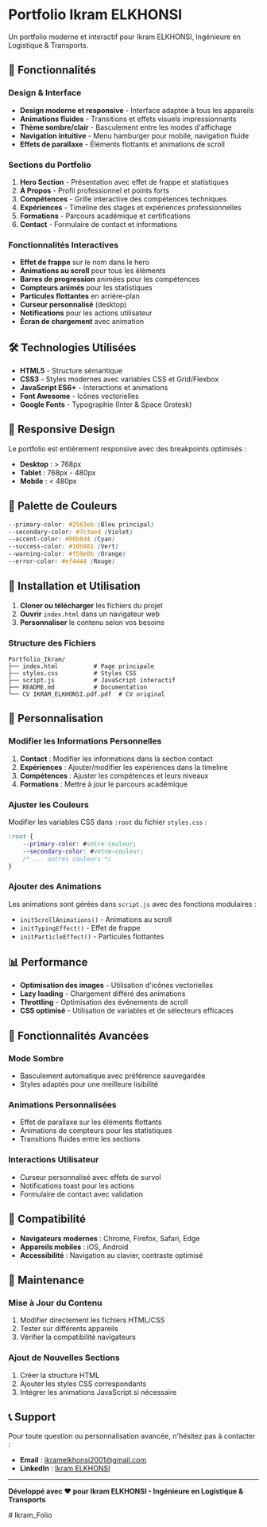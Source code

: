 # Portfolio Ikram ELKHONSI

Un portfolio moderne et interactif pour Ikram ELKHONSI, Ingénieure en Logistique & Transports.

## 🚀 Fonctionnalités

### Design & Interface
- **Design moderne et responsive** - Interface adaptée à tous les appareils
- **Animations fluides** - Transitions et effets visuels impressionnants
- **Thème sombre/clair** - Basculement entre les modes d'affichage
- **Navigation intuitive** - Menu hamburger pour mobile, navigation fluide
- **Effets de parallaxe** - Éléments flottants et animations de scroll

### Sections du Portfolio
1. **Hero Section** - Présentation avec effet de frappe et statistiques
2. **À Propos** - Profil professionnel et points forts
3. **Compétences** - Grille interactive des compétences techniques
4. **Expériences** - Timeline des stages et expériences professionnelles
5. **Formations** - Parcours académique et certifications
6. **Contact** - Formulaire de contact et informations

### Fonctionnalités Interactives
- **Effet de frappe** sur le nom dans le hero
- **Animations au scroll** pour tous les éléments
- **Barres de progression** animées pour les compétences
- **Compteurs animés** pour les statistiques
- **Particules flottantes** en arrière-plan
- **Curseur personnalisé** (desktop)
- **Notifications** pour les actions utilisateur
- **Écran de chargement** avec animation

## 🛠️ Technologies Utilisées

- **HTML5** - Structure sémantique
- **CSS3** - Styles modernes avec variables CSS et Grid/Flexbox
- **JavaScript ES6+** - Interactions et animations
- **Font Awesome** - Icônes vectorielles
- **Google Fonts** - Typographie (Inter & Space Grotesk)

## 📱 Responsive Design

Le portfolio est entièrement responsive avec des breakpoints optimisés :
- **Desktop** : > 768px
- **Tablet** : 768px - 480px  
- **Mobile** : < 480px

## 🎨 Palette de Couleurs

```css
--primary-color: #2563eb (Bleu principal)
--secondary-color: #7c3aed (Violet)
--accent-color: #06b6d4 (Cyan)
--success-color: #10b981 (Vert)
--warning-color: #f59e0b (Orange)
--error-color: #ef4444 (Rouge)
```

## 🚀 Installation et Utilisation

1. **Cloner ou télécharger** les fichiers du projet
2. **Ouvrir** `index.html` dans un navigateur web
3. **Personnaliser** le contenu selon vos besoins

### Structure des Fichiers
```
Portfolio_Ikram/
├── index.html          # Page principale
├── styles.css          # Styles CSS
├── script.js           # JavaScript interactif
├── README.md           # Documentation
└── CV IKRAM_ELKHONSI.pdf.pdf  # CV original
```

## 🎯 Personnalisation

### Modifier les Informations Personnelles
1. **Contact** : Modifier les informations dans la section contact
2. **Expériences** : Ajouter/modifier les expériences dans la timeline
3. **Compétences** : Ajuster les compétences et leurs niveaux
4. **Formations** : Mettre à jour le parcours académique

### Ajuster les Couleurs
Modifier les variables CSS dans `:root` du fichier `styles.css` :
```css
:root {
    --primary-color: #votre-couleur;
    --secondary-color: #votre-couleur;
    /* ... autres couleurs */
}
```

### Ajouter des Animations
Les animations sont gérées dans `script.js` avec des fonctions modulaires :
- `initScrollAnimations()` - Animations au scroll
- `initTypingEffect()` - Effet de frappe
- `initParticleEffect()` - Particules flottantes

## 📊 Performance

- **Optimisation des images** - Utilisation d'icônes vectorielles
- **Lazy loading** - Chargement différé des animations
- **Throttling** - Optimisation des événements de scroll
- **CSS optimisé** - Utilisation de variables et de sélecteurs efficaces

## 🌟 Fonctionnalités Avancées

### Mode Sombre
- Basculement automatique avec préférence sauvegardée
- Styles adaptés pour une meilleure lisibilité

### Animations Personnalisées
- Effet de parallaxe sur les éléments flottants
- Animations de compteurs pour les statistiques
- Transitions fluides entre les sections

### Interactions Utilisateur
- Curseur personnalisé avec effets de survol
- Notifications toast pour les actions
- Formulaire de contact avec validation

## 📱 Compatibilité

- **Navigateurs modernes** : Chrome, Firefox, Safari, Edge
- **Appareils mobiles** : iOS, Android
- **Accessibilité** : Navigation au clavier, contraste optimisé

## 🔧 Maintenance

### Mise à Jour du Contenu
1. Modifier directement les fichiers HTML/CSS
2. Tester sur différents appareils
3. Vérifier la compatibilité navigateurs

### Ajout de Nouvelles Sections
1. Créer la structure HTML
2. Ajouter les styles CSS correspondants
3. Intégrer les animations JavaScript si nécessaire

## 📞 Support

Pour toute question ou personnalisation avancée, n'hésitez pas à contacter :
- **Email** : ikramelkhonsi2001@gmail.com
- **LinkedIn** : [Ikram ELKHONSI](https://linkedin.com/in/ikram-elkhonsi-676ba1232)

---

**Développé avec ❤️ pour Ikram ELKHONSI - Ingénieure en Logistique & Transports**

#   I k r a m _ F o l i o  
 